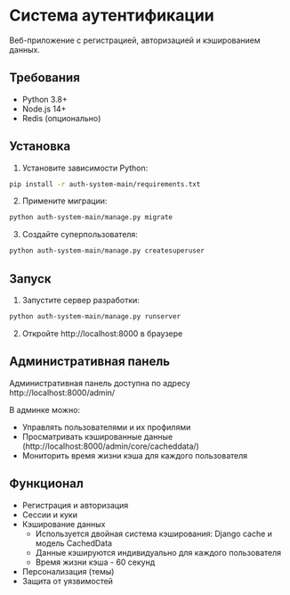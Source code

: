 # Система аутентификации

Веб-приложение с регистрацией, авторизацией и кэшированием данных.

## Требования

- Python 3.8+
- Node.js 14+
- Redis (опционально)

## Установка

1. Установите зависимости Python:
```bash
pip install -r auth-system-main/requirements.txt
```
2. Примените миграции:
```bash
python auth-system-main/manage.py migrate
```

3. Создайте суперпользователя:
```bash
python auth-system-main/manage.py createsuperuser
```

## Запуск

1. Запустите сервер разработки:
```bash
python auth-system-main/manage.py runserver
```

2. Откройте http://localhost:8000 в браузере

## Административная панель

Административная панель доступна по адресу http://localhost:8000/admin/

В админке можно:
- Управлять пользователями и их профилями
- Просматривать кэшированные данные (http://localhost:8000/admin/core/cacheddata/)
- Мониторить время жизни кэша для каждого пользователя

## Функционал

- Регистрация и авторизация
- Сессии и куки
- Кэширование данных
  - Используется двойная система кэширования: Django cache и модель CachedData
  - Данные кэшируются индивидуально для каждого пользователя
  - Время жизни кэша - 60 секунд
- Персонализация (темы)
- Защита от уязвимостей
